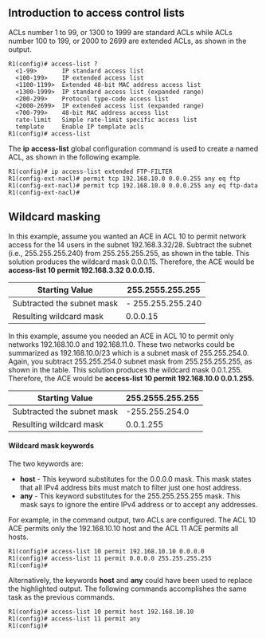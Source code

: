 ## Introduction to access control lists
ACLs number 1 to 99, or 1300 to 1999 are standard ACLs while ACLs number 100 to 199, or 2000 to 2699 are extended ACLs, as shown in the output.
```
R1(config)# access-list ?
  <1-99>       IP standard access list
  <100-199>    IP extended access list
  <1100-1199>  Extended 48-bit MAC address access list
  <1300-1999>  IP standard access list (expanded range)
  <200-299>    Protocol type-code access list
  <2000-2699>  IP extended access list (expanded range)
  <700-799>    48-bit MAC address access list
  rate-limit   Simple rate-limit specific access list
  template     Enable IP template acls
R1(config)# access-list
```

The **ip** **access-list** global configuration command is used to create a named ACL, as shown in the following example.
```
R1(config)# ip access-list extended FTP-FILTER
R1(config-ext-nacl)# permit tcp 192.168.10.0 0.0.0.255 any eq ftp
R1(config-ext-nacl)# permit tcp 192.168.10.0 0.0.0.255 any eq ftp-data
R1(config-ext-nacl)#
```

## Wildcard masking
In this example, assume you wanted an ACE in ACL 10 to permit network access for the 14 users in the subnet 192.168.3.32/28. Subtract the subnet (i.e., 255.255.255.240) from 255.255.255.255, as shown in the table.
This solution produces the wildcard mask 0.0.0.15. Therefore, the ACE would be **access-list 10 permit 192.168.3.32 0.0.0.15.**

| Starting Value             | 255.2555.255.255  |
| -------------------------- | ----------------- |
| Subtracted the subnet mask | - 255.255.255.240 |
| Resulting wildcard mask    | 0.0.0.15          |

In this example, assume you needed an ACE in ACL 10 to permit only networks 192.168.10.0 and 192.168.11.0. These two networks could be summarized as 192.168.10.0/23 which is a subnet mask of 255.255.254.0. Again, you subtract 255.255.254.0 subnet mask from 255.255.255.255, as shown in the table.
This solution produces the wildcard mask 0.0.1.255. Therefore, the ACE would be **access-list 10 permit 192.168.10.0 0.0.1.255.**

| Starting Value             | 255.2555.255.255 |
| -------------------------- | ---------------- |
| Subtracted the subnet mask | -255.255.254.0   |
| Resulting wildcard mask    | 0.0.1.255        |
#### Wildcard mask keywords
The two keywords are:
- **host** - This keyword substitutes for the 0.0.0.0 mask. This mask states that all IPv4 address bits must match to filter just one host address.
- **any** - This keyword substitutes for the 255.255.255.255 mask. This mask says to ignore the entire IPv4 address or to accept any addresses.

For example, in the command output, two ACLs are configured. The ACL 10 ACE permits only the 192.168.10.10 host and the ACL 11 ACE permits all hosts.
```
R1(config)# access-list 10 permit 192.168.10.10 0.0.0.0
R1(config)# access-list 11 permit 0.0.0.0 255.255.255.255
R1(config)#
```

Alternatively, the keywords **host** and **any** could have been used to replace the highlighted output.
The following commands accomplishes the same task as the previous commands.
```
R1(config)# access-list 10 permit host 192.168.10.10
R1(config)# access-list 11 permit any
R1(config)#
```